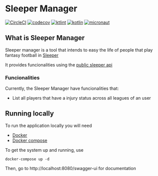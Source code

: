 # Sleeper Manager

[![CircleCI](https://circleci.com/gh/mcorreiab/sleeper-manager.svg?style=svg)](https://app.circleci.com/pipelines/github/mcorreiab/sleeper-manager)
[![codecov](https://codecov.io/gh/mcorreiab/sleeper-manager/branch/main/graph/badge.svg?token=HV1DK6OF8A)](https://codecov.io/gh/mcorreiab/sleeper-manager)
[![ktlint](https://img.shields.io/badge/code%20style-%E2%9D%A4-FF4081.svg)](https://ktlint.github.io/)
[![kotlin](https://img.shields.io/badge/kotlin-1.5.21-blueviolet?logo=kotlin)](https://kotlinlang.org/)
[![micronaut](https://img.shields.io/badge/micronaut-3.0.0-lightgrey)](https://micronaut.io/)

## What is Sleeper Manager
Sleeper manager is a tool that intends to easy the life of people that play fantasy football in [Sleeper](https://sleeper.app/)

It provides funcionalities using the [public sleeper api ](https://docs.sleeper.app/)

### Funcionalities

Currently, the Sleeper Manager have funcionalities that:
- List all players that have a injury status across all leagues of an user

## Running locally
To run the application locally you will need
- [Docker](https://docs.docker.com/desktop/)
- [Docker compose](https://docs.docker.com/compose/install/)

To get the system up and running, use

``` shell
docker-compose up -d
```

Then, go to http://localhost:8080/swagger-ui for documentation
